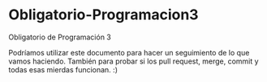# Obligatorio-Programacion3
Obligatorio de Programación 3

Podríamos utilizar este documento para hacer un seguimiento de lo que vamos haciendo.
También para probar si los pull request, merge, commit y todas esas mierdas funcionan.
:)
